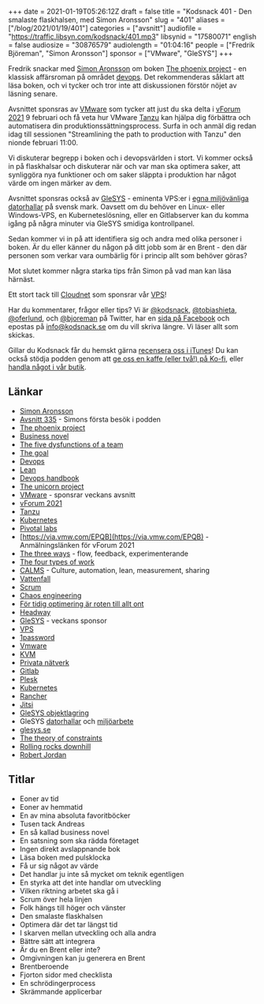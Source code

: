+++
date = 2021-01-19T05:26:12Z
draft = false
title = "Kodsnack 401 - Den smalaste flaskhalsen, med Simon Aronsson"
slug = "401"
aliases = ["/blog/2021/01/19/401"]
categories = ["avsnitt"]
audiofile = "https://traffic.libsyn.com/kodsnack/401.mp3"
libsynid = "17580071"
english = false
audiosize = "30876579"
audiolength = "01:04:16"
people = ["Fredrik Björeman", "Simon Aronsson"]
sponsor = ["VMware", "GleSYS"]
+++

Fredrik snackar med [Simon Aronsson](https://twitter.com/0x12b) om boken [The phoenix project](https://www.goodreads.com/book/show/17255186-the-phoenix-project) - en klassisk affärsroman på området [devops](https://en.wikipedia.org/wiki/DevOps). Det rekommenderas såklart att läsa boken, och vi tycker och tror inte att diskussionen förstör nöjet av läsning senare.

Avsnittet sponsras av [VMware](https://www.vmware.com/) som tycker att just du ska delta i [vForum 2021](https://via.vmw.com/EPQB) 9 februari och få veta hur VMware [Tanzu](https://tanzu.vmware.com/why-tanzu) kan hjälpa dig förbättra och automatisera din produktionssättningsprocess. Surfa in och anmäl dig redan idag till sessionen "Streamlining the path to production with Tanzu" den nionde februari 11:00.

Vi diskuterar begrepp i boken och i devopsvärlden i stort. Vi kommer också in på flaskhalsar och diskuterar när och var man ska optimera saker, att synliggöra nya funktioner och om saker släppta i produktion har något värde om ingen märker av dem.

Avsnittet sponsras också av [GleSYS](https://glesys.se/) - eminenta VPS:er i [egna miljövänliga datorhallar](https://glesys.se/datacenter) på svensk mark. Oavsett om du behöver en Linux- eller Windows-VPS, en Kuberneteslösning, eller en Gitlabserver kan du komma igång på några minuter via GleSYS smidiga kontrollpanel.

Sedan kommer vi in på att identifiera sig och andra med olika personer i boken. Är du eller känner du någon på ditt jobb som är en Brent - den där personen som verkar vara oumbärlig för i princip allt som behöver göras?

Mot slutet kommer några starka tips från Simon på vad man kan läsa härnäst.

Ett stort tack till [Cloudnet](http://www.cloudnet.se) som sponsrar vår [VPS](http://en.wikipedia.org/wiki/Virtual_private_server)!

Har du kommentarer, frågor eller tips? Vi är [@kodsnack](https://www.twitter.com/kodsnack), [@tobiashieta](https://www.twitter.com/tobiashieta), [@oferlund](https://www.twitter.com/oferlund), och [@bjoreman](https://www.twitter.com/bjoreman) på Twitter, har en [sida på Facebook](https://www.facebook.com/kodsnack) och epostas på [info@kodsnack.se](mailto:info@kodsnack.se) om du vill skriva längre. Vi läser allt som skickas.

Gillar du Kodsnack får du hemskt gärna [recensera oss i iTunes](http://itunes.apple.com/se/podcast/kodsnack/id561631498?l=en)! Du kan också stödja podden genom att <a href="https://ko-fi.com/kodsnack" rel="payment">ge oss en kaffe (eller två!) på Ko-fi</a>, eller [handla något i vår butik](https://shop.spreadshirt.se/kodsnack/).

## Länkar ##
* [Simon Aronsson](https://twitter.com/0x12b)
* [Avsnitt 335](https://kodsnack.se/335/) - Simons första besök i podden
* [The phoenix project](https://www.goodreads.com/book/show/17255186-the-phoenix-project)
* [Business novel](https://www.goodreads.com/list/show/106035.Business_Novels)
* [The five dysfunctions of a team](https://en.wikipedia.org/wiki/The_Five_Dysfunctions_of_a_Team)
* [The goal](https://en.wikipedia.org/wiki/The_Goal_%28novel%29)
* [Devops](https://en.wikipedia.org/wiki/DevOps)
* [Lean](https://en.wikipedia.org/wiki/Lean_manufacturing#See_also)
* [Devops handbook](https://www.amazon.com/DevOps-Handbook-World-Class-Reliability-Organizations/dp/1942788002)
* [The unicorn project](https://www.amazon.com/Unicorn-Project-Developers-Disruption-Thriving/dp/1942788762/)
* [VMware](https://www.vmware.com/) - sponsrar veckans avsnitt
* [vForum 2021](https://via.vmw.com/EPQB)
* [Tanzu](https://tanzu.vmware.com/why-tanzu)
* [Kubernetes](https://en.wikipedia.org/wiki/Kubernetes)
* [Pivotal labs](https://tanzu.vmware.com/labs)
* [https://via.vmw.com/EPQB](https://via.vmw.com/EPQB) - Anmälningslänken för vForum 2021
* [The three ways](https://freshservice.com/itsm/phoenix-project-three-ways-devops-blog/) - flow, feedback, experimenterande
* [The four types of work](https://uptakedigital.zendesk.com/hc/en-us/articles/115000524374-4-Types-of-Work-in-IT-The-Phoenix-Project-)
* [CALMS](https://www.atlassian.com/devops/frameworks/calms-framework) - Culture, automation, lean, measurement, sharing
* [Vattenfall](https://en.wikipedia.org/wiki/Waterfall_model)
* [Scrum](https://en.wikipedia.org/wiki/Scrum_%28software_development%29)
* [Chaos engineering](https://en.wikipedia.org/wiki/Chaos_engineering)
* [För tidig optimering är roten till allt ont](https://wiki.c2.com/?PrematureOptimization)
* [Headway](https://headwayapp.co/)
* [GleSYS](https://glesys.se/) - veckans sponsor
* [VPS](https://en.wikipedia.org/wiki/Virtual_private_server)
* [1password](https://en.wikipedia.org/wiki/1Password)
* [Vmware](https://en.wikipedia.org/wiki/VMware)
* [KVM](https://en.wikipedia.org/wiki/Kernel-based_Virtual_Machine)
* [Privata nätverk](https://en.wikipedia.org/wiki/Virtual_private_network)
* [Gitlab](https://en.wikipedia.org/wiki/GitLab)
* [Plesk](https://en.wikipedia.org/wiki/Plesk)
* [Kubernetes](https://en.wikipedia.org/wiki/Kubernetes)
* [Rancher](https://rancher.com/)
* [Jitsi](https://en.wikipedia.org/wiki/Jitsi)
* [GleSYS objektlagring](https://glesys.se/tjanster/objektlagring)
* GleSYS [datorhallar](https://glesys.se/datacenter) och [miljöarbete](https://glesys.se/foretaget/miljoarbete)
* [glesys.se](https://glesys.se/)
* [The theory of constraints](https://en.wikipedia.org/wiki/Theory_of_constraints)
* [Rolling rocks downhill](https://www.amazon.com/Rolling-Rocks-Downhill-Business-mentions-ebook/dp/B00PJ8HBW8)
* [Robert Jordan](https://en.wikipedia.org/wiki/Robert_Jordan)


## Titlar ##
* Eoner av tid
* Eoner av hemmatid
* En av mina absoluta favoritböcker
* Tusen tack Andreas
* En så kallad business novel
* En satsning som ska rädda företaget
* Ingen direkt avslappnande bok
* Läsa boken med pulsklocka
* Få ur sig något av värde
* Det handlar ju inte så mycket om teknik egentligen
* En styrka att det inte handlar om utveckling
* Vilken riktning arbetet ska gå i
* Scrum över hela linjen
* Folk hängs till höger och vänster
* Den smalaste flaskhalsen
* Optimera där det tar längst tid
* I skarven mellan utveckling och alla andra
* Bättre sätt att integrera
* Är du en Brent eller inte?
* Omgivningen kan ju generera en Brent
* Brentberoende
* Fjorton sidor med checklista
* En schrödingerprocess
* Skrämmande applicerbar